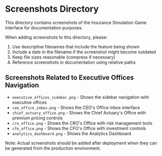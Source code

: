 # Screenshots Directory

This directory contains screenshots of the Insurance Simulation Game interface for documentation purposes.

When adding screenshots to this directory, please:

1. Use descriptive filenames that include the feature being shown
2. Include a date in the filename if the screenshot might become outdated
3. Keep file sizes reasonable (compress if necessary)
4. Reference screenshots in documentation using relative paths

## Screenshots Related to Executive Offices Navigation

- `executive_offices_sidebar.png` - Shows the sidebar navigation with executive offices
- `ceo_office_inbox.png` - Shows the CEO's Office inbox interface
- `chief_actuary_office.png` - Shows the Chief Actuary's Office with premium pricing controls
- `cro_office.png` - Shows the CRO's Office with risk management tools
- `cfo_office.png` - Shows the CFO's Office with investment controls
- `analytics_dashboard.png` - Shows the Analytics Dashboard

Note: Actual screenshots should be added after deployment when they can be generated from the production environment. 